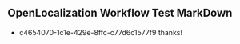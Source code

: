 ## OpenLocalization Workflow Test MarkDown
* c4654070-1c1e-429e-8ffc-c77d6c1577f9 
thanks!<!--HONumber=Mar16_HO3-->
